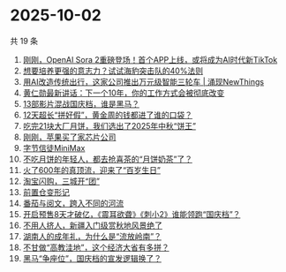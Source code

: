 # 2025-10-02

共 19 条

<!-- BEGIN 36KR -->
<!-- 最后更新时间 2025-10-02 03:19:30 +0800 -->
1. [刚刚，OpenAI Sora 2重磅登场！首个APP上线，或将成为AI时代新TikTok](https://36kr.com/p/3489923456179073)
1. [想要培养更强的意志力？试试海豹突击队的40%法则](https://36kr.com/p/3441031916344710)
1. [用AI改造传统出行，这家公司推出万元级智能三轮车 | 涌现NewThings](https://36kr.com/p/3489786463214721)
1. [黄仁勋最新讲话：下一个10年，你的工作方式会被彻底改变](https://36kr.com/p/3489257268763783)
1. [13部影片混战国庆档，谁是黑马？](https://36kr.com/p/3489920340220801)
1. [12天超长“拼好假”，黄金周的钱都进了谁的口袋？](https://36kr.com/p/3490215871699844)
1. [吃完21块大厂月饼，我们选出了2025年中秋“饼王”](https://36kr.com/p/3489216673193093)
1. [刚刚，苹果买了家芯片公司](https://36kr.com/p/3489907211688840)
1. [字节信徒MiniMax](https://36kr.com/p/3489327191186569)
1. [不吃月饼的年轻人，都去抢喜茶的“月饼奶茶”了？](https://36kr.com/p/3489960901467016)
1. [火了600年的真顶流，迎来了“百岁生日”](https://36kr.com/p/3489908342463617)
1. [淘宝闪购，三城开“团”](https://36kr.com/p/3489909326683273)
1. [前置仓变形记](https://36kr.com/p/3489206643743621)
1. [番茄与阅文，跨入不同的河流](https://36kr.com/p/3489327251201161)
1. [开启预售8天才破亿，《震耳欲聋》《刺小2》谁能领跑“国庆档”？](https://36kr.com/p/3489271684356999)
1. [不用人挤人，新疆入门级赏秋地风景绝了](https://36kr.com/p/3490148860124040)
1. [湖南人的成年礼，为什么是“流放岭南”？](https://36kr.com/p/3490155440053382)
1. [不甘做“高教洼地”，这个经济大省有多拼？](https://36kr.com/p/3490141055310985)
1. [黑马“争座位”，国庆档的宣发逻辑换了？](https://36kr.com/p/3489226823031943)
<!-- END 36KR -->